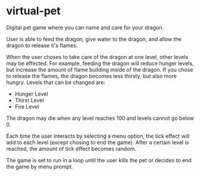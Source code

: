 # virtual-pet


Digital pet game where you can name and care for your dragon.

User is able to feed the dragon, give water to the dragon, and allow the dragon to release it's flames.

When the user choses to take care of the dragon at one level, other levels may be effected.  For example, feeding the dragon will reduce hunger levels, but increase the amount of flame building inside of the dragon.  If you chose to release the flames, the dragon becomes less thirsty, but also more hungry.  Levels that can be changed are:
* Hunger Level
* Thirst Level
* Fire Level

The dragon may die when any level reaches 100 and levels cannot go below 0.

Each time the user interacts by selecting a menu option, the tick effect will add to each level (except chosing to end the game).  After a certain level is reached, the amount of tick effect becomes random.

The game is set to run in a loop until the user kills the pet or decides to end the game by menu prompt.